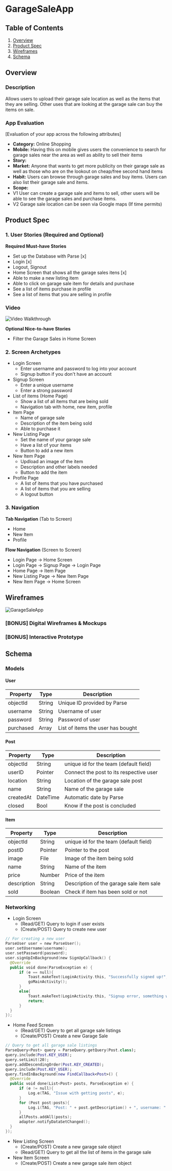 # GarageSaleApp

## Table of Contents
1. [Overview](#Overview)
1. [Product Spec](#Product-Spec)
1. [Wireframes](#Wireframes)
2. [Schema](#Schema)

## Overview
### Description
Allows users to upload their garage sale location as well as the items that they are selling. Other uses that are looking at the garage sale can buy the items on sale.

### App Evaluation 
[Evaluation of your app across the following attributes]
- **Category:** Online Shopping
- **Mobile:** Having this on mobile gives users the convenience to search for garage sales near the area as well as ability to sell their items
- **Story:** 
- **Market:** Anyone that wants to get more publicity on their garage sale as well as those who are on the lookout on cheap/free second hand items  
- **Habit:** Users can browse through garage sales and buy items. Users can also list their garage sale and items.
- **Scope:** 
- V1 User can create a garage sale and items to sell, other users will be able to see the garage sales and purchase items. 
- V2 Garage sale location can be seen via Google maps (If time permits)

## Product Spec

### 1. User Stories (Required and Optional)

**Required Must-have Stories**

 * Set up the Database with Parse [x]
 * Login [x]
 * Logout, Signout 
 * Home Screen that shows all the garage sales itens [x]
 * Able to make a new listing item
 * Able to click on garage sale item for details and purchase
 * See a list of items purchase in profile
 * See a list of items that you are selling in profile

 ### Video
 <img src='recording.gif' title='Video Walkthrough' width='' alt='Video Walkthrough' />
 
**Optional Nice-to-have Stories**

 * Filter the Garage Sales in Home Screen

### 2. Screen Archetypes

 * Login Screen
   * Enter username and password to log into your account
   * Signup button if you don't have an account
 * Signup Screen
   * Enter a unique username
   * Enter a strong password
 * List of items (Home Page)
   * Show a list of all items that are being sold
   * Navigation tab with home, new item, profile
 * Item Page
   * Name of garage sale
   * Description of the item being sold
   * Able to purchase it
 * New Listing Page
   * Set the name of your garage sale
   * Have a list of your items
   * Button to add a new item
 * New Item Page
   * Updload an image of the item
   * Description and other labels needed
   * Button to add the item
 * Profile Page
   * A list of items that you have purchased
   * A list of items that you are selling
   * A logout button

### 3. Navigation

**Tab Navigation** (Tab to Screen)

 * Home
 * New Item
 * Profile

**Flow Navigation** (Screen to Screen)

 * Login Page -> Home Screen
 * Login Page -> Signup Page -> Login Page
 * Home Page -> Item Page
 * New Listing Page -> New Item Page
 * New Item Page -> Home Screen
 
   
## Wireframes
![GarageSaleApp](https://i.imgur.com/CxH3dkJ.png)

### [BONUS] Digital Wireframes & Mockups

### [BONUS] Interactive Prototype

## Schema 

### Models
#### User

   | Property      | Type     | Description |
   | ------------- | -------- | ------------|
   | objectId      | String   | Unique ID provided by Parse |
   | username      | String   | Username of user |
   | password      | String   | Password of user |
   | purchased     | Array    | List of items the user has bought |
   
#### Post

   | Property      | Type     | Description |
   | ------------- | -------- | ------------|
   | objectId      | String   | unique id for the team (default field) |
   | userID        | Pointer  | Connect the post to its respective user |
   | location      | String   | Location of the garage sale post |
   | name          | String   | Name of the garage sale |
   | createdAt     | DateTime | Automatic date by Parse |
   | closed        | Bool     | Know if the post is concluded |
   
#### Item

   | Property      | Type     | Description |
   | ------------- | -------- | ------------|
   | objectId      | String   | unique id for the team (default field) |
   | postID        | Pointer  | Pointer to the post |
   | image         | File     | Image of the item being sold |
   | name          | String   | Name of the item |
   | price         | Number   | Price of the item |
   | description   | String   | Description of the garage sale item sale |
   | sold          | Boolean  | Check if item has been sold or not |

### Networking

- Login Screen
  - (Read/GET) Query to login if user exists
  - (Create/POST) Query to create new user
```Swift
// For creating a new user
ParseUser user = new ParseUser();
user.setUsername(username);
user.setPassword(password);
user.signUpInBackground(new SignUpCallback() {
  @Override
  public void done(ParseException e) {
      if (e == null){
          Toast.makeText(LoginActivity.this, "Successfully signed up!", Toast.LENGTH_SHORT).show();
          goMainActivity();
      }
      else{
          Toast.makeText(LoginActivity.this, "Signup error, something went wrong " + e, Toast.LENGTH_SHORT).show();
          return;
      }
  }
});
```
- Home Feed Screen
  - (Read/GET) Query to get all garage sale listings
  - (Create/POST) Create a new Garage Sale
```Swift
// Query to get all garage sale listings
ParseQuery<Post> query = ParseQuery.getQuery(Post.class);
query.include(Post.KEY_USER);
query.setLimit(20);
query.addDescendingOrder(Post.KEY_CREATED);
query.include(Post.KEY_USER);
query.findInBackground(new FindCallback<Post>() {
  @Override
  public void done(List<Post> posts, ParseException e) {
      if (e != null){
          Log.e(TAG, "Issue with getting posts", e);
      }
      for (Post post:posts){
          Log.i(TAG, "Post: " + post.getDescription() + ", username: " + post.getUser().getUsername());
      }
      allPosts.addAll(posts);
      adapter.notifyDataSetChanged();
  }
});
```
- New Listing Screen
  - (Create/POST) Create a new garage sale object
  - (Read/GET) Query to get all the list of items in the garage sale
- New Item Screen
  - (Create/POST) Create a new garage sale item object
